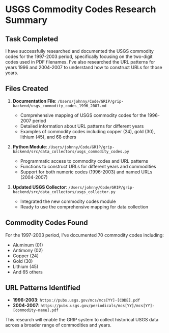 # USGS Commodity Codes Research Summary

## Task Completed

I have successfully researched and documented the USGS commodity codes for the 1997-2003 period, specifically focusing on the two-digit codes used in PDF filenames. I've also researched the URL patterns for years 1996 and 2004-2007 to understand how to construct URLs for those years.

## Files Created

1. **Documentation File**: `/Users/johnny/Code/GRIP/grip-backend/usgs_commodity_codes_1996_2007.md`
   - Comprehensive mapping of USGS commodity codes for the 1996-2007 period
   - Detailed information about URL patterns for different years
   - Examples of commodity codes including copper (24), gold (30), lithium (45), and 68 others

2. **Python Module**: `/Users/johnny/Code/GRIP/grip-backend/src/data_collectors/usgs_commodity_codes.py`
   - Programmatic access to commodity codes and URL patterns
   - Functions to construct URLs for different years and commodities
   - Support for both numeric codes (1996-2003) and named URLs (2004-2007)

3. **Updated USGS Collector**: `/Users/johnny/Code/GRIP/grip-backend/src/data_collectors/usgs_collector.py`
   - Integrated the new commodity codes module
   - Ready to use the comprehensive mapping for data collection

## Commodity Codes Found

For the 1997-2003 period, I've documented 70 commodity codes including:
- Aluminum (01)
- Antimony (02)
- Copper (24)
- Gold (30)
- Lithium (45)
- And 65 others

## URL Patterns Identified

- **1996-2003**: `https://pubs.usgs.gov/mcs/mcs[YY]-[CODE].pdf`
- **2004-2007**: `https://pubs.usgs.gov/periodicals/mcs[YY]/mcs[YY]-[commodity-name].pdf`

This research will enable the GRIP system to collect historical USGS data across a broader range of commodities and years.